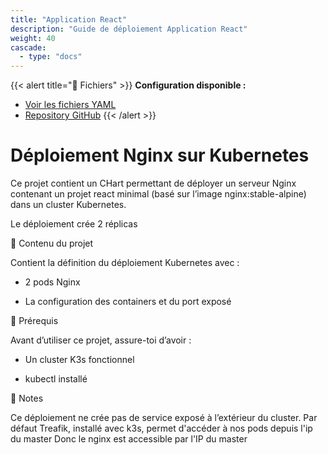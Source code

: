```yaml
---
title: "Application React"
description: "Guide de déploiement Application React"
weight: 40
cascade:
  - type: "docs"
---
```



{{< alert title="📁 Fichiers" >}}
**Configuration disponible :**
- [Voir les fichiers YAML](/files/)
- [Repository GitHub](https://github.com/maxime67/manifest_k3s_sample)
{{< /alert >}}

# Déploiement Nginx sur Kubernetes
Ce projet contient un CHart permettant de déployer un serveur Nginx contenant un projet react minimal (basé sur l’image nginx:stable-alpine) dans un cluster Kubernetes.

Le déploiement crée 2 réplicas

📂 Contenu du projet 

Contient la définition du déploiement Kubernetes avec :

- 2 pods Nginx

- La configuration des containers et du port exposé 

🚀 Prérequis

Avant d’utiliser ce projet, assure-toi d’avoir :

- Un cluster K3s fonctionnel

- kubectl installé

📌 Notes 

Ce déploiement ne crée pas de service exposé à l’extérieur du cluster.
Par défaut Treafik, installé avec k3s, permet d'accéder à nos pods depuis l'ip du master
Donc le nginx est accessible par l'IP du master